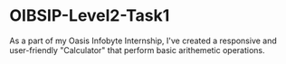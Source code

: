 # OIBSIP-Level2-Task1
As a part of my Oasis Infobyte Internship, I've created a responsive and user-friendly "Calculator" that perform basic arithemetic operations.
